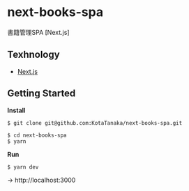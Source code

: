# next-books-spa
書籍管理SPA [Next.js]

## Texhnology

* [Next.js](https://nextjs.org)

## Getting Started

**Install**

```
$ git clone git@github.com:KotaTanaka/next-books-spa.git
```

```
$ cd next-books-spa
$ yarn
```

**Run**

```
$ yarn dev
```

→ http://localhost:3000
